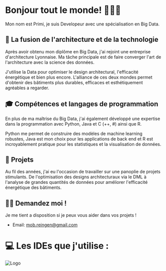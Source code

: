 
# Bonjour tout le monde! 🙋🏻‍♂️

Mon nom est Primi, je suis Developeur avec une spécialisation en Big Data. 

## 🏢 La fusion de l'architecture et de la technologie

Après avoir obtenu mon diplôme en Big Data, j'ai rejoint une entreprise d'architecture Lyonnaise. Ma tâche principale est de faire converger l'art de l'architecture avec la science des données.

J'utilise la Data pour optimiser le design architectural, l'efficacité énergétique et bien plus encore. L'alliance de ces deux mondes permet d'obtenir des bâtiments plus durables, efficaces et esthétiquement agréables a regarder.

## 🎓 Compétences et langages de programmation

En plus de ma maîtrise du Big Data, j'ai également développé une expertise dans la programmation avec Python, Java et C (++, #) ainsi que R.

Python me permet de construire des modèles de machine learning robustes, Java est mon choix pour les applications de back end et R est incroyablement pratique pour les statistiques et la visualisation de données.

## 💼 Projets 

Au fil des années, j'ai eu l'occasion de travailler sur une panoplie de projets stimulants. De l'optimisation des designs architecturaux via le DML à l'analyse de grandes quantités de données pour améliorer l'efficacité énergétique des bâtiments.

## 🙌🏻  Demandez moi !

Je me tient a disposition si je peux vous aider dans vos projets ! 

- Email: mob.reingen@gmail.com

# 💻 Les IDEs que j'utilise : 


![Logo](https://cdn.icon-icons.com/icons2/2389/PNG/512/jetbrains_logo_icon_145150.png)


